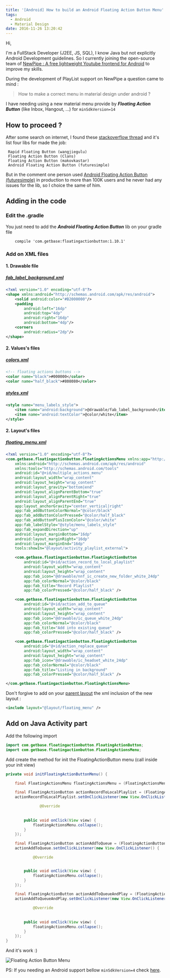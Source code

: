 ```yaml
---
title: '[Android] How to build an Android Floating Action Button Menu'
tags:
  - Android
  - Material Design
date: 2016-11-26 13:20:42
---
```



Hi,

I'm a FullStack Developer (J2EE, JS, SQL), I know Java but not explicitly Android Development guidelines.
So I currently joining the open-source team of [NewPipe : A free lightweight Youtube frontend for Android](https://github.com/TeamNewPipe/NewPipe/ "NewPipe Project") to improve my skills.

During the development of PlayList support on NewPipe a question came to mind : 
> How to make a correct menu in material design under android ?
 
I have needing using a new material menu provide by **_Floating Action Button_** (like Inbox, Hangout, ...) for `minSdkVersion=14`

## How to proceed ? 

After some search on internet, I found these [stackoverflow thread](https://stackoverflow.com/questions/30699302/android-design-support-library-fab-menu) and it's list four libs for made the job:
```
 Rapid Floating Button (wangjiegulu)
 Floating Action Button (Clans)
 Floating Action Button (makovkastar)
 Android Floating Action Button (futuresimple)
 ```
 But in the comment one person used [Android Floating Action Button (futuresimple)](https://github.com/futuresimple/android-floating-action-button) in production to more than 100K users and he never had any issues for the lib, so I choice the same of him.
 
## Adding in the code

### Edit the .gradle
You just need to add the _**Android Floating Action Button**_ lib on your gradle file
```
    compile 'com.getbase:floatingactionbutton:1.10.1'
```
### Add on XML files


#### 1. Drawable file
##### [fab_label_background.xml](https://github.com/BlenderViking/NewPipe/blob/4239599ffc7578ee5752d972327b6fc0a2294b34/app/src/main/res/drawable/fab_label_background.xml)
```xml
<?xml version="1.0" encoding="utf-8"?>
<shape xmlns:android="http://schemas.android.com/apk/res/android">
    <solid android:color="#B2000000"/>
    <padding
        android:left="16dp"
        android:top="4dp"
        android:right="16dp"
        android:bottom="4dp"/>
    <corners
        android:radius="2dp"/>
</shape>
```
#### 2. Values's files
##### [colors.xml](https://github.com/BlenderViking/NewPipe/blob/4239599ffc7578ee5752d972327b6fc0a2294b34/app/src/main/res/values/colors.xml#L37)
```xml
<!-- floating actions buttons -->
<color name="black">#000000</color>
<color name="half_black">#808080</color>
```
##### [styles.xml](https://github.com/BlenderViking/NewPipe/blob/4239599ffc7578ee5752d972327b6fc0a2294b34/app/src/main/res/values/styles.xml#L83)
```xml
<style name="menu_labels_style">
    <item name="android:background">@drawable/fab_label_background</item>
    <item name="android:textColor">@color/white</item>
</style>
```
#### 2. Layout's files

##### [floating_menu.xml](https://github.com/TeamNewPipe/NewPipe/pull/382/commits/0daddb0be368c5eca03bb7a28ee45b2e142358e6#diff-072d9bc0942227ebc66d3d6a064a240d)
```xml
<?xml version="1.0" encoding="utf-8"?>
<com.getbase.floatingactionbutton.FloatingActionsMenu xmlns:app="http://schemas.android.com/apk/res-auto"
    xmlns:android="http://schemas.android.com/apk/res/android"
    xmlns:tools="http://schemas.android.com/tools"
    android:id="@+id/multiple_actions_menu"
    android:layout_width="wrap_content"
    android:layout_height="wrap_content"
    android:layout_gravity="bottom|end"
    android:layout_alignParentBottom="true"
    android:layout_alignParentRight="true"
    android:layout_alignParentEnd="true"
    app:layout_anchorGravity="center_vertical|right"
    app:fab_addButtonColorNormal="@color/black"
    app:fab_addButtonColorPressed="@color/half_black"
    app:fab_addButtonPlusIconColor="@color/white"
    app:fab_labelStyle="@style/menu_labels_style"
    app:fab_expandDirection="up"
    android:layout_marginBottom="16dp"
    android:layout_marginRight="16dp"
    android:layout_marginEnd="16dp"
    tools:showIn="@layout/activity_playlist_external">

    <com.getbase.floatingactionbutton.FloatingActionButton
        android:id="@+id/action_record_to_local_playlist"
        android:layout_width="wrap_content"
        android:layout_height="wrap_content"
        app:fab_icon="@drawable/nnf_ic_create_new_folder_white_24dp"
        app:fab_colorNormal="@color/black"
        app:fab_title="Record Playlist"
        app:fab_colorPressed="@color/half_black" />

    <com.getbase.floatingactionbutton.FloatingActionButton
        android:id="@+id/action_add_to_queue"
        android:layout_width="wrap_content"
        android:layout_height="wrap_content"
        app:fab_icon="@drawable/ic_queue_white_24dp"
        app:fab_colorNormal="@color/black"
        app:fab_title="Add into existing queue"
        app:fab_colorPressed="@color/half_black" />

    <com.getbase.floatingactionbutton.FloatingActionButton
        android:id="@+id/action_replace_queue"
        android:layout_width="wrap_content"
        android:layout_height="wrap_content"
        app:fab_icon="@drawable/ic_headset_white_24dp"
        app:fab_colorNormal="@color/black"
        app:fab_title="Listing in background"
        app:fab_colorPressed="@color/half_black" />

</com.getbase.floatingactionbutton.FloatingActionsMenu>
```

Don't forgive to add on your [parent layout](https://github.com/BlenderViking/NewPipe/blob/0daddb0be368c5eca03bb7a28ee45b2e142358e6/app/src/main/res/layout/activity_playlist_external.xml#L88) the xml inclusion of the new layout :
```xml
<include layout="@layout/floating_menu" />
```

## Add on Java Activity part

Add the following import
```java
import com.getbase.floatingactionbutton.FloatingActionButton;
import com.getbase.floatingactionbutton.FloatingActionsMenu;
```
Add create the method for init the FloatingActionButton menu (call inside your init view)
```java
private void initFloatingActionButtonMenu() {

    final FloatingActionsMenu floatingActionsMenu = (FloatingActionsMenu) findViewById(R.id.multiple_actions_menu);

    final FloatingActionButton actionRecordToLocalPlaylist = (FloatingActionButton) findViewById(R.id.action_record_to_local_playlist);
    actionRecordToLocalPlaylist.setOnClickListener(new View.OnClickListener() {

               @Override
        
        
        public void onClick(View view) {
            floatingActionsMenu.collapse();
        }
    });

    final FloatingActionButton actionAddToQueue = (FloatingActionButton) findViewById(R.id.action_add_to_queue);
    actionAddToQueue.setOnClickListener(new View.OnClickListener() {

            @Override


        public void onClick(View view) {
            floatingActionsMenu.collapse();
        }
    });

    final FloatingActionButton actionAddToQueueAndPlay = (FloatingActionButton) findViewById(R.id.action_replace_queue);
    actionAddToQueueAndPlay.setOnClickListener(new View.OnClickListener() {

            @Override
 
 
        public void onClick(View view) {
            floatingActionsMenu.collapse();
        }
    });
}

```

And it's work :)

![Floating Action Button Menu](https://cloud.githubusercontent.com/assets/5410525/20630801/7e9e4ccc-b333-11e6-966f-1615059a8597.png "Floating Action Button Menu in NewPipe")

PS: If you needing an Android support bellow `minSdkVersion=4` check [here](https://github.com/str4d/android-floating-action-button ). 